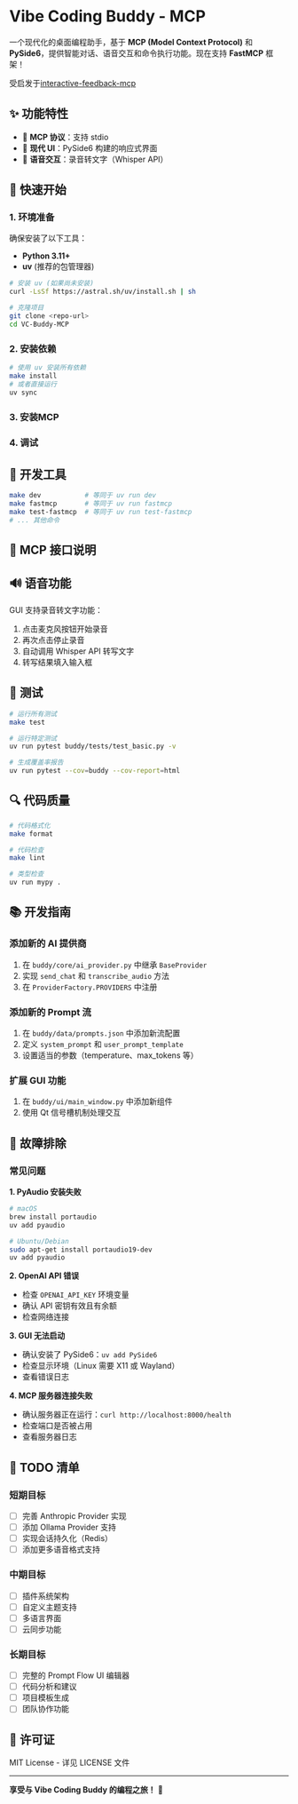 # Vibe Coding Buddy - MCP

一个现代化的桌面编程助手，基于 **MCP (Model Context Protocol)** 和 **PySide6**，提供智能对话、语音交互和命令执行功能。现在支持 **FastMCP** 框架！

 受启发于[interactive-feedback-mcp](https://github.com/noopstudios/interactive-feedback-mcp)

## ✨ 功能特性

- 🔄 **MCP 协议**：支持 stdio 
- 🎨 **现代 UI**：PySide6 构建的响应式界面
- 🎤 **语音交互**：录音转文字（Whisper API）

## 🚀 快速开始

### 1. 环境准备

确保安装了以下工具：
- **Python 3.11+**
- **uv** (推荐的包管理器)

```bash
# 安装 uv (如果尚未安装)
curl -LsSf https://astral.sh/uv/install.sh | sh

# 克隆项目
git clone <repo-url>
cd VC-Buddy-MCP
```

### 2. 安装依赖

```bash
# 使用 uv 安装所有依赖
make install
# 或者直接运行
uv sync
```

### 3. 安装MCP

### 4. 调试


## 🔧 开发工具

```bash
make dev           # 等同于 uv run dev
make fastmcp       # 等同于 uv run fastmcp
make test-fastmcp  # 等同于 uv run test-fastmcp
# ... 其他命令
```

## 🔧 MCP 接口说明

## 🔊 语音功能

GUI 支持录音转文字功能：

1. 点击麦克风按钮开始录音
2. 再次点击停止录音
3. 自动调用 Whisper API 转写文字
4. 转写结果填入输入框

## 🧪 测试

```bash
# 运行所有测试
make test

# 运行特定测试
uv run pytest buddy/tests/test_basic.py -v

# 生成覆盖率报告
uv run pytest --cov=buddy --cov-report=html
```

## 🔍 代码质量

```bash
# 代码格式化
make format

# 代码检查
make lint

# 类型检查
uv run mypy .
```

## 📚 开发指南

### 添加新的 AI 提供商

1. 在 `buddy/core/ai_provider.py` 中继承 `BaseProvider`
2. 实现 `send_chat` 和 `transcribe_audio` 方法
3. 在 `ProviderFactory.PROVIDERS` 中注册

### 添加新的 Prompt 流

1. 在 `buddy/data/prompts.json` 中添加新流配置
2. 定义 `system_prompt` 和 `user_prompt_template`
3. 设置适当的参数（temperature、max_tokens 等）

### 扩展 GUI 功能

1. 在 `buddy/ui/main_window.py` 中添加新组件
2. 使用 Qt 信号槽机制处理交互

## 🐛 故障排除

### 常见问题

**1. PyAudio 安装失败**
```bash
# macOS
brew install portaudio
uv add pyaudio

# Ubuntu/Debian
sudo apt-get install portaudio19-dev
uv add pyaudio
```

**2. OpenAI API 错误**
- 检查 `OPENAI_API_KEY` 环境变量
- 确认 API 密钥有效且有余额
- 检查网络连接

**3. GUI 无法启动**
- 确认安装了 PySide6：`uv add PySide6`
- 检查显示环境（Linux 需要 X11 或 Wayland）
- 查看错误日志

**4. MCP 服务器连接失败**
- 确认服务器正在运行：`curl http://localhost:8000/health`
- 检查端口是否被占用
- 查看服务器日志

## 🚧 TODO 清单

### 短期目标
- [ ] 完善 Anthropic Provider 实现
- [ ] 添加 Ollama Provider 支持
- [ ] 实现会话持久化（Redis）
- [ ] 添加更多语音格式支持

### 中期目标
- [ ] 插件系统架构
- [ ] 自定义主题支持
- [ ] 多语言界面
- [ ] 云同步功能

### 长期目标
- [ ] 完整的 Prompt Flow UI 编辑器
- [ ] 代码分析和建议
- [ ] 项目模板生成
- [ ] 团队协作功能

## 📄 许可证

MIT License - 详见 LICENSE 文件

---

**享受与 Vibe Coding Buddy 的编程之旅！** 🎉